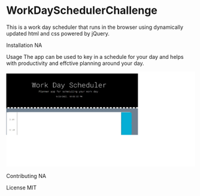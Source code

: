 # WorkDaySchedulerChallenge
This is a work day scheduler that runs in the browser using dynamically updated html and css powered by jQuery.

Installation
NA

Usage
The app can be used to key in a schedule for your day and helps with productivity and effctive planning around your day.

<img src="./assets/images/Workday scheduler.jpg">

Contributing
NA

License
MIT
